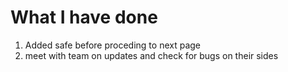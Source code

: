 # What I have done
1. Added safe before proceding to next page
2. meet with team on updates and check for bugs on their sides
